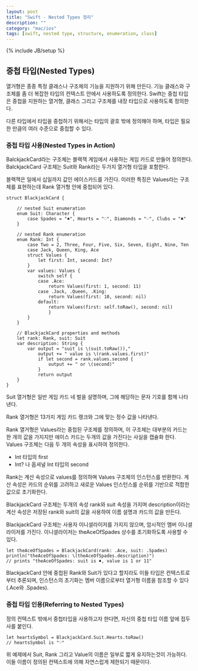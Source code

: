 ```yaml
---
layout: post
title: "Swift - Nested Types 정리"
description: ""
category: "mac/ios"
tags: [swift, nested type, structure, enumeration, class]
---
```

{% include JB/setup %}

## 중첩 타입(Nested Types)

열거형은 종종 특정 클래스나 구조체의 기능을 지원하기 위해 만든다. 기능 클래스와 구조체를 좀 더 복잡한 타입의 컨텍스트 안에서 사용하도록 정의한다. Swift는 중첩 타입은 중첩을 지원하는 열거형, 클래스 그리고 구조체를 내장 타입으로 사용하도록 정의한다.

다른 타입에서 타입을 중첩하기 위해서는 타입의 괄호 밖에 정의해야 하며, 타입은 필요한 만큼의 여러 수준으로 중첩할 수 있다.

### 중첩 타입 사용(Nested Types in Action)

BalckjackCard라는 구조체는 블랙잭 게임에서 사용하는 게임 카드로 만들어 정의한다. BalckjackCard 구조체는 Suit와 Rank라는 두가지 열거형 타입을 포함한다.

블랙잭은 일에서 십일까지 값인 에이스카드를 가진다. 이러한 특징은 Values라는 구조체를 표현하는데 Rank 열거형 안에 중첩되어 있다.

	struct BlackjackCard {
	    
	    // nested Suit enumeration
	    enum Suit: Character {
	        case Spades = "♠", Hearts = "♡", Diamonds = "♢", Clubs = "♣"
	    }
	    
	    // nested Rank enumeration
	    enum Rank: Int {
	        case Two = 2, Three, Four, Five, Six, Seven, Eight, Nine, Ten
	        case Jack, Queen, King, Ace
	        struct Values {
	            let first: Int, second: Int?
	        }
	        var values: Values {
	            switch self {
	            case .Ace:
	                return Values(first: 1, second: 11)
	            case .Jack, .Queen, .King:
	                return Values(first: 10, second: nil)
	            default:
	                return Values(first: self.toRaw(), second: nil)
	                }
	        }
	    }
	    
	    // BlackjackCard properties and methods
	    let rank: Rank, suit: Suit
	    var description: String {
	        var output = "suit is \(suit.toRaw()),"
	            output += " value is \(rank.values.first)"
	            if let second = rank.values.second {
	                output += " or \(second)"
	            }
	            return output
	    }
	}

Suit 열거형은 일반 게임 카드 네 벌을 설명하며, 그에 해당하는 문자 기호를 함께 나타낸다.

Rank 열거형은 13가지 게임 카드 랭크와 그에 맞는 정수 값을 나타낸다. 

Rank 열거형은 Values라는 중첩된 구조체를 정의하며, 이 구조체는 대부분의 카드는 한 개의 값을 가지지만 에이스 카드는 두개의 값을 가진다는 사실을 캡슐화 한다. Values 구조체는 다음 두 개의 속성을 표시하여 정의한다. 

* Int 타입의 first
* Int? 나 옵셔널 Int 타입의 second

Rank는 계산 속성으로 values를 정의하며 Values 구조체의 인스턴스를 반환한다. 계산 속성은 카드의 순위를 고려하고 새로운 Values 인스턴스를 순위를 기반으로 적합한 값으로 초기화한다.

BlackjackCard 구조체는 두개의 속성 rank와 suit 속성을 가지며 description이라는 계산 속성은 저장된 rank와 suit의 값을 사용하여 이름 설명과 카드의 값을 만든다.

BlackjackCard 구조체는 사용자 이니셜라이저를 가지지 않으며, 암시적인 멤버 이니셜라이저를 가진다. 이니셜라이저는 theAceOfSpades 상수를 초기화하도록 사용할 수 있다.

	let theAceOfSpades = BlackjackCard(rank: .Ace, suit: .Spades)
	println("theAceOfSpades: \(theAceOfSpades.description)")
	// prints "theAceOfSpades: suit is ♠, value is 1 or 11"

BlackjackCard 안에 중첩된 Rank와 Suit가 있다고 할지라도 이들 타입은 컨텍스트로부터 추론되며, 인스턴스의 초기화는 멤버 이름으로부터 열거형 이름을 참조할 수 있다(.Ace와 .Spades).

### 중첩 타입 인용(Referring to Nested Types)

정의 컨텍스트 밖에서 중첩타입을 사용하고자 한다면, 자신의 중첩 타입 이름 앞에 접두사를 붙인다.

	let heartsSymbol = BlackjackCard.Suit.Hearts.toRaw()
	// heartsSymbol is "♡"

위 예제에서 Suit, Rank 그리고 Value의 이름은 일부로 짧게 유지하는것이 가능하다. 이들 이름이 정의된 컨텍스트에 의해 자연스럽게 제한되기 때문이다.